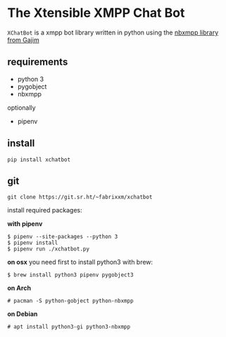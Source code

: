 # The Xtensible XMPP Chat Bot

`XChatBot` is a xmpp bot library written in python using the 
[nbxmpp library from Gajim](https://dev.gajim.org/gajim/python-nbxmpp/)

## requirements

- python 3
- pygobject
- nbxmpp

optionally

- pipenv

## install

    pip install xchatbot

## git

    git clone https://git.sr.ht/~fabrixxm/xchatbot

install required packages:

**with pipenv**

    $ pipenv --site-packages --python 3
    $ pipenv install
    $ pipenv run ./xchatbot.py

**on osx** you need first to install python3 with brew:

    $ brew install python3 pipenv pygobject3

**on Arch**

    # pacman -S python-gobject python-nbxmpp

**on Debian**

    # apt install python3-gi python3-nbxmpp


